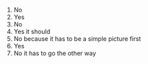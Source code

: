 1. No
2. Yes
3. No
4. Yes it should
5. No because it has to be a simple picture first
6. Yes
7. No it has to go the other way
